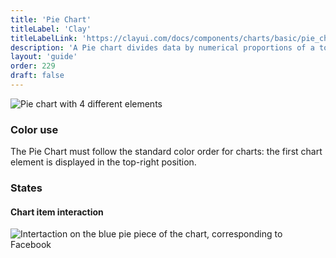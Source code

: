 ```yaml
---
title: 'Pie Chart'
titleLabel: 'Clay'
titleLabelLink: 'https://clayui.com/docs/components/charts/basic/pie_chart.html'
description: 'A Pie chart divides data by numerical proportions of a total value (always 100%).'
layout: 'guide'
order: 229
draft: false
---
```


![Pie chart with 4 different elements](/images/lexicon/ChartPie.png)

### Color use

The Pie Chart must follow the standard color order for charts: the first chart element is displayed in the top-right position.

### States

#### Chart item interaction

![Intertaction on the blue pie piece of the chart, corresponding to Facebook](/images/lexicon/ChartPieItemSel.png)
